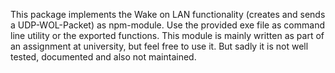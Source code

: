 This package implements the Wake on LAN functionality (creates and sends a UDP-WOL-Packet) as npm-module.
Use the provided exe file as command line utility or the exported functions. This module is mainly written as part of an assignment at university, but feel free to use it. But sadly it is not well tested, documented and also not maintained. 


